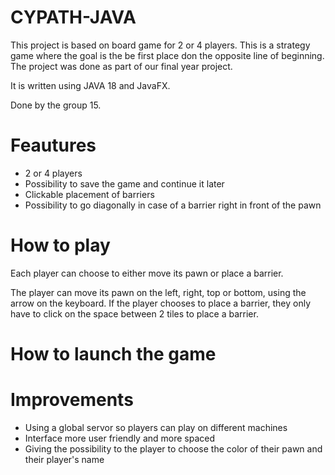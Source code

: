 # CYPATH-JAVA

This project is based on board game for 2 or 4 players. This is a strategy game where the goal is the be first place don the opposite line of beginning.
The project was done as part of our final year project.

It is written using JAVA 18 and JavaFX.

Done by the group 15.

# Feautures

- 2 or 4 players
- Possibility to save the game and continue it later
- Clickable placement of barriers
- Possibility to go diagonally in case of a barrier right in front of the pawn

# How to play

Each player can choose to either move its pawn or place a barrier.

The player can move its pawn on the left, right, top or bottom, using the arrow on the keyboard.
If the player chooses to place a barrier, they only have to click on the space between 2 tiles to place a barrier.

# How to launch the game

# Improvements

- Using a global servor so players can play on different machines
- Interface more user friendly and more spaced
- Giving the possibility to the player to choose the color of their pawn and their player's name
